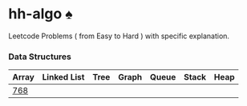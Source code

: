 # hh-algo :spades:

Leetcode Problems ( from Easy to Hard ) with specific explanation.

### Data Structures

| Array |Linked List| Tree | Graph |Queue|Stack| Heap |
|-------|-----------|------|-------|-----|-----|------|
|[768](./array/768%20Max%20Chunks%20to%20Make%20Sort.md)||||||
